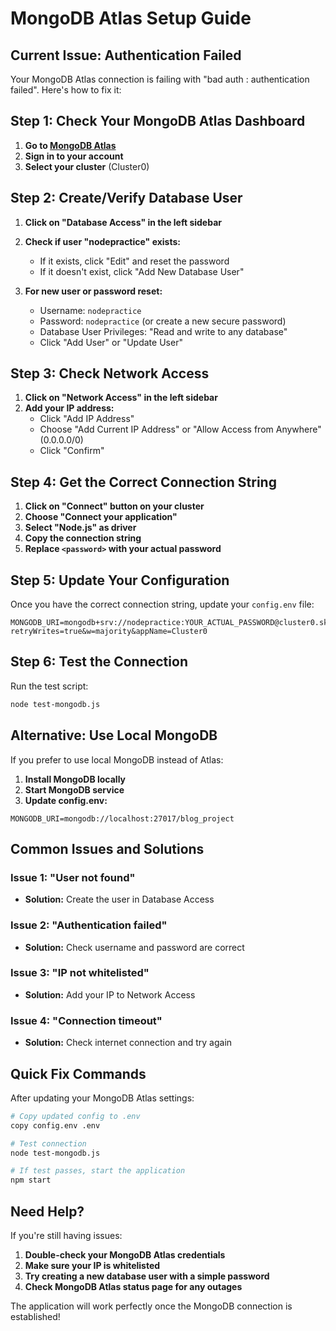 # MongoDB Atlas Setup Guide

## Current Issue: Authentication Failed

Your MongoDB Atlas connection is failing with "bad auth : authentication failed". Here's how to fix it:

## Step 1: Check Your MongoDB Atlas Dashboard

1. **Go to [MongoDB Atlas](https://cloud.mongodb.com/)**
2. **Sign in to your account**
3. **Select your cluster** (Cluster0)

## Step 2: Create/Verify Database User

1. **Click on "Database Access" in the left sidebar**
2. **Check if user "nodepractice" exists:**
   - If it exists, click "Edit" and reset the password
   - If it doesn't exist, click "Add New Database User"

3. **For new user or password reset:**
   - Username: `nodepractice`
   - Password: `nodepractice` (or create a new secure password)
   - Database User Privileges: "Read and write to any database"
   - Click "Add User" or "Update User"

## Step 3: Check Network Access

1. **Click on "Network Access" in the left sidebar**
2. **Add your IP address:**
   - Click "Add IP Address"
   - Choose "Add Current IP Address" or "Allow Access from Anywhere" (0.0.0.0/0)
   - Click "Confirm"

## Step 4: Get the Correct Connection String

1. **Click on "Connect" button on your cluster**
2. **Choose "Connect your application"**
3. **Select "Node.js" as driver**
4. **Copy the connection string**
5. **Replace `<password>` with your actual password**

## Step 5: Update Your Configuration

Once you have the correct connection string, update your `config.env` file:

```env
MONGODB_URI=mongodb+srv://nodepractice:YOUR_ACTUAL_PASSWORD@cluster0.sk2g4jt.mongodb.net/blog_project?retryWrites=true&w=majority&appName=Cluster0
```

## Step 6: Test the Connection

Run the test script:
```bash
node test-mongodb.js
```

## Alternative: Use Local MongoDB

If you prefer to use local MongoDB instead of Atlas:

1. **Install MongoDB locally**
2. **Start MongoDB service**
3. **Update config.env:**
```env
MONGODB_URI=mongodb://localhost:27017/blog_project
```

## Common Issues and Solutions

### Issue 1: "User not found"
- **Solution:** Create the user in Database Access

### Issue 2: "Authentication failed"
- **Solution:** Check username and password are correct

### Issue 3: "IP not whitelisted"
- **Solution:** Add your IP to Network Access

### Issue 4: "Connection timeout"
- **Solution:** Check internet connection and try again

## Quick Fix Commands

After updating your MongoDB Atlas settings:

```bash
# Copy updated config to .env
copy config.env .env

# Test connection
node test-mongodb.js

# If test passes, start the application
npm start
```

## Need Help?

If you're still having issues:

1. **Double-check your MongoDB Atlas credentials**
2. **Make sure your IP is whitelisted**
3. **Try creating a new database user with a simple password**
4. **Check MongoDB Atlas status page for any outages**

The application will work perfectly once the MongoDB connection is established!
